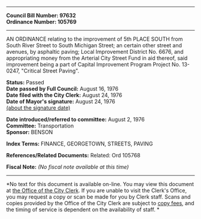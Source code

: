 * * * * *  
  
**Council Bill Number: [](#h0)[](#h2)97632**   
**Ordinance Number: 105769**  
  
* * * * *  
  
AN ORDINANCE relating to the improvement of 5th PLACE SOUTH from South River Street to South Michigan Street; an certain other street and avenues, by asphaltic paving; Local Improvement District No. 6676, and appropriating money from the Arterial City Street Fund in aid thereof, said improvement being a part of Capital Improvement Program Project No. 13-0247, "Critical Street Paving".  
  
**Status:** Passed   
**Date passed by Full Council:** August 16, 1976   
**Date filed with the City Clerk:** August 24, 1976   
**Date of Mayor's signature:** August 24, 1976   
[(about the signature date)](/~public/approvaldate.htm)   
  
  
**Date introduced/referred to committee:** August 2, 1976   
**Committee:** Transportation   
**Sponsor:** BENSON   
  
**Index Terms:** FINANCE, GEORGETOWN, STREETS, PAVING  
  
**References/Related Documents:** Related: Ord 105768  
  
**Fiscal Note:** *(No fiscal note available at this time)*  
  
* * * * *  
  
*No text for this document is available on-line. You may view this document at [the Office of the City Clerk](http://www.seattle.gov/leg/clerk/contactUs.htm). If you are unable to visit the Clerk's Office, you may request a copy or scan be made for you by Clerk staff. Scans and copies provided by the Office of the City Clerk are subject to [copy fees](http://clerk.seattle.gov/~public/clerkfees.htm), and the timing of service is dependent on the availability of staff. *  
  
  
